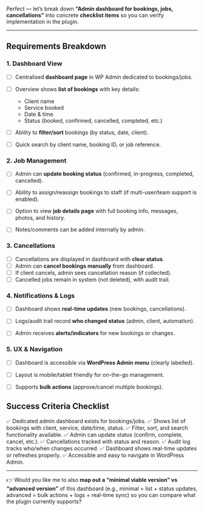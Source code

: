 Perfect — let’s break down **“Admin dashboard for bookings, jobs, cancellations”** into concrete **checklist items** so you can verify implementation in the plugin.

---

## **Requirements Breakdown**

### 1. Dashboard View

* [ ] Centralised **dashboard page** in WP Admin dedicated to bookings/jobs.
* [ ] Overview shows **list of bookings** with key details:

  * Client name
  * Service booked
  * Date & time
  * Status (booked, confirmed, cancelled, completed, etc.)
* [ ] Ability to **filter/sort** bookings (by status, date, client).
* [ ] Quick search by client name, booking ID, or job reference.



### 2. Job Management

* [ ] Admin can **update booking status** (confirmed, in-progress, completed, cancelled).
* [ ] Ability to assign/reassign bookings to staff (if multi-user/team support is enabled).
* [ ] Option to view **job details page** with full booking info, messages, photos, and history.
* [ ] Notes/comments can be added internally by admin.



### 3. Cancellations

* [ ] Cancellations are displayed in dashboard with **clear status**.
* [ ] Admin can **cancel bookings manually** from dashboard.
* [ ] If client cancels, admin sees cancellation reason (if collected).
* [ ] Cancelled jobs remain in system (not deleted), with audit trail.

### 4. Notifications & Logs

* [ ] Dashboard shows **real-time updates** (new bookings, cancellations).
* [ ] Logs/audit trail record **who changed status** (admin, client, automation).
* [ ] Admin receives **alerts/indicators** for new bookings or changes.


### 5. UX & Navigation

* [ ] Dashboard is accessible via **WordPress Admin menu** (clearly labelled).
* [ ] Layout is mobile/tablet friendly for on-the-go management.
* [ ] Supports **bulk actions** (approve/cancel multiple bookings).



## **Success Criteria Checklist**

✅ Dedicated admin dashboard exists for bookings/jobs.
✅ Shows list of bookings with client, service, date/time, status.
✅ Filter, sort, and search functionality available.
✅ Admin can update status (confirm, complete, cancel, etc.).
✅ Cancellations tracked with status and reason.
✅ Audit log tracks who/when changes occurred.
✅ Dashboard shows real-time updates or refreshes properly.
✅ Accessible and easy to navigate in WordPress Admin.

---

👉 Would you like me to also **map out a “minimal viable version” vs “advanced version”** of this dashboard (e.g., minimal = list + status updates, advanced = bulk actions + logs + real-time sync) so you can compare what the plugin currently supports?
